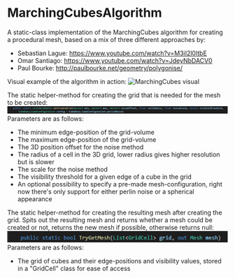 # MarchingCubesAlgorithm
A static-class implementation of the MarchingCubes algorithm for creating a procedural mesh, based on a mix of three different approaches by:
* Sebastian Lague: https://www.youtube.com/watch?v=M3iI2l0ltbE
* Omar Santiago: https://www.youtube.com/watch?v=JdeyNbDACV0
* Paul Bourke: http://paulbourke.net/geometry/polygonise/

Visual example of the algorithm in action:
![MarchingCubes visual](/images/MarchingCubes_Showcase.gif)

The static helper-method for creating the grid that is needed for the mesh to be created:
![Creating marching grid](/images/marchingCubes-grid-creation.png)
Parameters are as follows:
* The minimum edge-position of the grid-volume
* The maximum edge-position of the grid-volume
* The 3D position offset for the noise method
* The radius of a cell in the 3D grid, lower radius gives higher resolution but is slower
* The scale for the noise method
* The visibility threshold for a given edge of a cube in the grid
* An optional possibility to specify a pre-made mesh-configuration, right now there's only support for either perlin noise or a spherical appearance

The static helper-method for creating the resulting mesh after creating the grid. Spits out the resulting mesh and returns whether a mesh could be created or not, returns the new mesh if possible, otherwise returns null:
![Creating marching mesh](/images/marchingCubes-getting-mesh.png)
Parameters are as follows:
* The grid of cubes and their edge-positions and visibility values, stored in a "GridCell" class for ease of access
